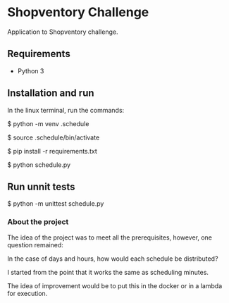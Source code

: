 # Shopventory Challenge

Application to Shopventory challenge.

## Requirements

* Python 3

## Installation and run

In the linux terminal, run the commands:

$ python -m venv .schedule

$ source .schedule/bin/activate

$ pip install -r requirements.txt

$ python schedule.py

## Run unnit tests

$ python -m unittest schedule.py


### About the project
The idea of ​​the project was to meet all the prerequisites, however, one question remained:

In the case of days and hours, how would each schedule be distributed?

I started from the point that it works the same as scheduling minutes.

The idea of ​​improvement would be to put this in the docker or in a lambda for execution.